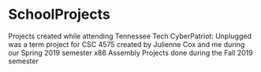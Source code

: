 # SchoolProjects
Projects created while attending Tennessee Tech
CyberPatriot: Unplugged was a term project for CSC 4575 created by Julienne Cox and me during our Spring 2019 semester
x86 Assembly Projects done during the Fall 2019 semester
